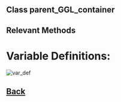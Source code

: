 ## Class parent_GGL_container

## Relevant Methods

# Variable Definitions:

![var_def](https://github.com/Ced30/GML-GUI-Library-GGL-Documentation/blob/main/Images/API/GGL_instance/parent_GGL_container.png)

## [Back](https://github.com/Ced30/GML-GUI-Library-GGL-Documentation/blob/main/API/Instance%20Classes.md)
